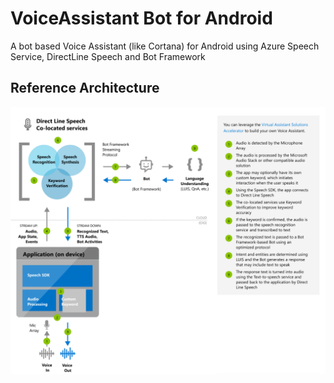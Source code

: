 # VoiceAssistant Bot for Android
A bot based Voice Assistant (like Cortana) for Android using Azure Speech Service, DirectLine Speech and Bot Framework

## Reference Architecture
![Voice Assistant DirectLine Speech](ReferenceArchitecture.png)